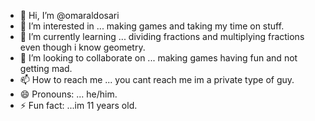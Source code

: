- 👋 Hi, I’m @omaraldosari
- 👀 I’m interested in ... making games and taking my time on stuff.
- 🌱 I’m currently learning ... dividing fractions and multiplying fractions even though i know geometry.
- 💞️ I’m looking to collaborate on ... making games having fun and not getting mad.
- 📫 How to reach me ... you cant reach me im a private type of guy.
- 😄 Pronouns: ... he/him.
- ⚡ Fun fact: ...im 11 years old.

<!---
omaraldosari/omaraldosari is a ✨ special ✨ repository because its `README.md` (this file) appears on your GitHub profile.
You can click the Preview link to take a look at your changes.
--->
